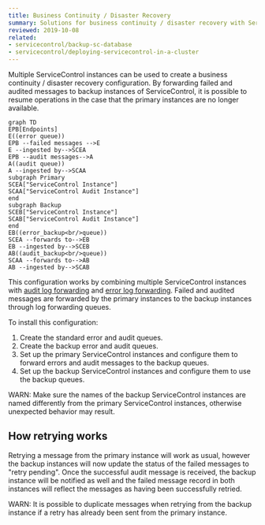 ```yaml
---
title: Business Continuity / Disaster Recovery
summary: Solutions for business continuity / disaster recovery with ServiceControl
reviewed: 2019-10-08
related:
- servicecontrol/backup-sc-database
- servicecontrol/deploying-servicecontrol-in-a-cluster
---
```


Multiple ServiceControl instances can be used to create a business continuity / disaster recovery configuration. By forwarding failed and audited messages to backup instances of ServiceControl, it is possible to resume operations in the case that the primary instances are no longer available.

```mermaid
graph TD
EPB[Endpoints] 
E((error queue))
EPB --failed messages -->E
E --ingested by-->SCEA
EPB --audit messages-->A
A((audit queue))
A --ingested by-->SCAA
subgraph Primary
SCEA["ServiceControl Instance"]
SCAA["ServiceControl Audit Instance"]
end
subgraph Backup
SCEB["ServiceControl Instance"]
SCAB["ServiceControl Audit Instance"]
end
EB((error_backup<br/>queue))
SCEA --forwards to-->EB
EB --ingested by-->SCEB
AB((audit_backup<br/>queue))
SCAA --forwards to-->AB
AB --ingested by-->SCAB
```

This configuration works by combining multiple ServiceControl instances with [audit log forwarding](creating-config-file.md#transport-servicebusauditlogqueue) and [error log forwarding](creating-config-file.md#transport-servicebuserrorlogqueue). Failed and audited messages are forwarded by the primary instances to the backup instances through log forwarding queues.

To install this configuration:

1. Create the standard error and audit queues.
1. Create the backup error and audit queues.
1. Set up the primary ServiceControl instances and configure them to forward errors and audit messages to the backup queues.
1. Set up the backup ServiceControl instances and configure them to use the backup queues.

WARN: Make sure the names of the backup ServiceControl instances are named differently from the primary ServiceControl instances, otherwise unexpected behavior may result.

## How retrying works

Retrying a message from the primary instance will work as usual, however the backup instances will now update the status of the failed messages to "retry pending". Once the successful audit message is received, the backup instance will be notified as well and the failed message record in both instances will reflect the messages as having been successfully retried.

WARN: It is possible to duplicate messages when retrying from the backup instance if a retry has already been sent from the primary instance.


